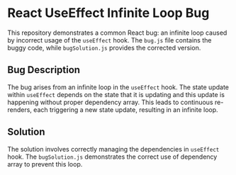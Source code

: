 # React UseEffect Infinite Loop Bug
This repository demonstrates a common React bug: an infinite loop caused by incorrect usage of the `useEffect` hook.  The `bug.js` file contains the buggy code, while `bugSolution.js` provides the corrected version.

## Bug Description
The bug arises from an infinite loop in the `useEffect` hook.  The state update within `useEffect` depends on the state that it is updating and this update is happening without proper dependency array. This leads to continuous re-renders, each triggering a new state update, resulting in an infinite loop. 

## Solution
The solution involves correctly managing the dependencies in `useEffect` hook.  The `bugSolution.js` demonstrates the correct use of dependency array to prevent this loop.